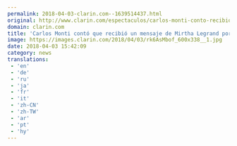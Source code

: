```yaml
---
permalink: 2018-04-03-clarin.com--1639514437.html
original: http://www.clarin.com/espectaculos/carlos-monti-conto-recibio-mensaje-mirtha-legrand-error_0_BJ7_uG-sM.html
domain: clarin.com
title: 'Carlos Monti contó que recibió un mensaje de Mirtha Legrand por error'
image: https://images.clarin.com/2018/04/03/rk6AsMbof_600x338__1.jpg
date: 2018-04-03 15:42:09
category: news
translations: 
 - 'en'
 - 'de'
 - 'ru'
 - 'ja'
 - 'fr'
 - 'it'
 - 'zh-CN'
 - 'zh-TW'
 - 'ar'
 - 'pt'
 - 'hy'
---
```



